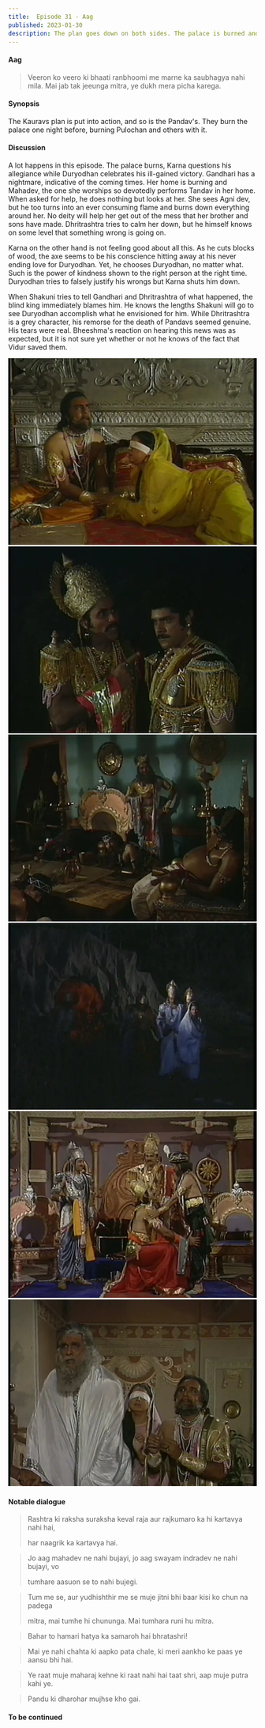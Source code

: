 ```yaml
---
title:  Episode 31 - Aag
published: 2023-01-30
description: The plan goes down on both sides. The palace is burned and the Pandavs walk away safely without anyone knowing.
---
```

#### Aag
> Veeron ko veero ki bhaati ranbhoomi me marne ka saubhagya nahi mila. Mai jab
> tak jeeunga mitra, ye dukh mera picha karega.

#### Synopsis 
The Kauravs plan is put into action, and so is the Pandav's. They burn the palace one night before, burning Pulochan and others with it. 

#### Discussion 
A lot happens in this episode. The palace burns, Karna questions his allegiance
while Duryodhan celebrates his ill-gained victory. Gandhari has a nightmare,
indicative of the coming times. Her home is burning and Mahadev, the one she
worships so devotedly performs Tandav in her home. When asked for help, he does
nothing but looks at her. She sees Agni dev, but he too turns into an ever
consuming flame and burns down everything around her. No deity will help her
get out of the mess that her brother and sons have made. Dhritrashtra tries to
calm her down, but he himself knows on some level that something wrong is going
on.

Karna on the other hand is not feeling good about all this. As he cuts blocks
of wood, the axe seems to be his conscience hitting away at his never ending
love for Duryodhan. Yet, he chooses Duryodhan, no matter what. Such is the
power of kindness shown to the right person at the right time. Duryodhan tries
to falsely justify his wrongs but Karna shuts him down. 

When Shakuni tries to tell Gandhari and Dhritrashtra of what happened, the
blind king immediately blames him. He knows the lengths Shakuni will go to see
Duryodhan accomplish what he envisioned for him. While Dhritrashtra is a grey
character, his remorse for the death of Pandavs seemed genuine. His tears were
real. Bheeshma's reaction on hearing this news was as expected, but it is not
sure yet whether or not he knows of the fact that Vidur saved them. 

![](../../assets/mahabharat/ep_31_1.webp)
![](../../assets/mahabharat/ep_31_2.webp)
![](../../assets/mahabharat/ep_31_3.webp)
![](../../assets/mahabharat/ep_31_4.webp)
![](../../assets/mahabharat/ep_31_5.webp)
![](../../assets/mahabharat/ep_31_6.webp)

#### Notable dialogue
> Rashtra ki raksha suraksha keval raja aur rajkumaro ka hi kartavya nahi hai,
>
> har naagrik ka kartavya hai.

<!--- --->
> Jo aag mahadev ne nahi bujayi, jo aag swayam indradev ne nahi bujayi, vo
>
> tumhare aasuon se to nahi bujegi.

<!--- --->
> Tum me se, aur yudhishthir me se muje jitni bhi baar kisi ko chun na padega
>
> mitra, mai tumhe hi chununga. Mai tumhara runi hu mitra.

<!--- --->
> Bahar to hamari hatya ka samaroh hai bhratashri!

<!--- --->

<!--- --->
> Mai ye nahi chahta ki aapko pata chale, ki meri aankho ke paas ye aansu bhi hai.

<!--- --->
> Ye raat muje maharaj kehne ki raat nahi hai taat shri, aap muje putra kahi ye.

<!--- --->
> Pandu ki dharohar mujhse kho gai.
<!--- --->
#### To be continued
